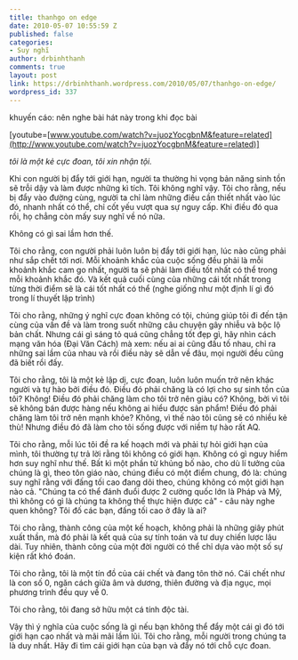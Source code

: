 ```yaml
---
title: thanhgo on edge
date: 2010-05-07 10:55:59 Z
published: false
categories:
- Suy nghĩ
author: drbinhthanh
comments: true
layout: post
link: https://drbinhthanh.wordpress.com/2010/05/07/thanhgo-on-edge/
wordpress_id: 337
---
```


khuyến cáo: nên nghe bài hát này trong khi đọc bài

[youtube=[www.youtube.com/watch?v=juozYocgbnM&feature=related](http://www.youtube.com/watch?v=juozYocgbnM&feature=related)]


_tôi là một kẻ cực đoan, tôi xin nhận tội._




Khi con người bị đẩy tới giới hạn, người ta thường hi vọng bản năng sinh tồn sẽ trỗi dậy và làm được những kì tích. Tôi không nghĩ vậy. Tôi cho rằng, nếu bị đẩy vào đường cùng, người ta chỉ làm những điều cần thiết nhất vào lúc đó, nhanh nhất có thể, chỉ cốt yếu vượt qua sự nguy cấp. Khi điều đó qua rồi, họ chẳng còn mấy suy nghĩ về nó nữa.




Không có gì sai lầm hơn thế.




Tôi cho rằng, con người phải luôn luôn bị đẩy tới giới hạn, lúc nào cũng phải như sắp chết tới nơi. Mỗi khoảnh khắc của cuộc sống đều phải là mỗi khoảnh khắc cam go nhất, người ta sẽ phải làm điều tốt nhất có thể trong mỗi khoảnh khắc đó. Và kết quả cuối cùng của những cái tốt nhất trong từng thời điểm sẽ là cái tốt nhất có thể (nghe giống như một định lí gì đó trong lí thuyết lập trình)




Tôi cho rằng, những ý nghĩ cực đoan không có tội, chúng giúp tôi đi đến tận cùng của vấn đề và làm trong suốt những câu chuyện gây nhiễu và bộc lộ bản chất. Nhưng cái gì sáng tỏ quá cũng chẳng tốt đẹp gì, hãy nhìn cách mạng văn hóa (Đại Văn Cách) mà xem: nếu ai ai cũng đấu tố nhau, chỉ ra những sai lầm của nhau và rồi điều này sẽ dẫn về đâu, mọi người đều cũng đã biết rồi đấy.




Tôi cho rằng, tôi là một kẻ lập dị, cực đoan, luôn luôn muốn trở nên khác người và tự hào bởi điều đó. Điều đó phải chăng là có lợi cho sự sinh tồn của tôi? Không! Điều đó phải chăng làm cho tôi trở nên giàu có? Không, bởi vì tôi sẽ không bán được hàng nếu không ai hiểu được sản phẩm! Điều đó phải chăng làm tôi trở nên mạnh khỏe? Không, vì thế nào tôi cũng sẽ có nhiều kẻ thù! Nhưng điều đó đã làm cho tôi sống được với niềm tự hào rất AQ.




Tôi cho rằng, mỗi lúc tôi đề ra kế hoạch mới và phải tự hỏi giới hạn của mình, tôi thường tự trả lời rằng tôi không có giới hạn. Không có gì nguy hiểm hơn suy nghĩ như thế. Bất kì một phần tử khủng bố nào, cho dù lí tưởng của chúng là gì, theo tôn giáo nào, chúng điều có một điểm chung, đó là: chúng suy nghĩ rằng với đấng tối cao đang dõi theo, chúng không có một giới hạn nào cả. "Chúng ta có thể đánh đuổi được 2 cường quốc lớn là Pháp và Mỹ, thì không có gì là chúng ta không thể thực hiện được cả" - câu này nghe quen không? Tôi đố các bạn, đấng tối cao ở đây là ai?




Tôi cho rằng, thành công của một kế hoạch, không phải là những giây phút xuất thần, mà đó phải là kết quả của sự tính toán và tư duy chiến lược lâu dài. Tuy nhiên, thành công của một đời người có thể chỉ dựa vào một số sự kiện rất khó đoán.




Tôi cho rằng, tôi là một tín đồ của cái chết và đang tôn thờ nó. Cái chết như là con số 0, ngăn cách giữa âm và dương, thiên đường và địa ngục, mọi phương trình đều quy về 0.




Tôi cho rằng, tôi đang sở hữu một cá tính độc tài.




Vậy thì ý nghĩa của cuộc sống là gì nếu bạn không thể đẩy một cái gì đó tới giới hạn cao nhất và mãi mãi lầm lũi. Tôi cho rằng, mỗi người trong chúng ta là duy nhất. Hãy đi tìm cái giới hạn của bạn và đẩy nó tới chỗ cực đoan.
